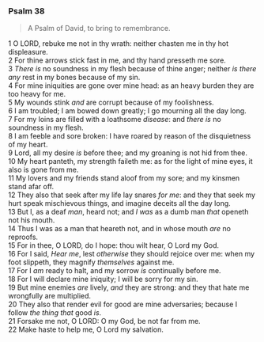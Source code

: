 ### Psalm 38

> A Psalm of David, to bring to remembrance.

1 O LORD, rebuke me not in thy wrath: neither chasten me in thy hot displeasure.  
2 For thine arrows stick fast in me, and thy hand presseth me sore.  
3 *There is* no soundness in my flesh because of thine anger; neither *is there any* rest in my bones because of my sin.  
4 For mine iniquities are gone over mine head: as an heavy burden they are too heavy for me.  
5 My wounds stink *and* are corrupt because of my foolishness.  
6 I am troubled; I am bowed down greatly; I go mourning all the day long.  
7 For my loins are filled with a loathsome *disease*: and *there is* no soundness in my flesh.  
8 I am feeble and sore broken: I have roared by reason of the disquietness of my heart.  
9 Lord, all my desire *is* before thee; and my groaning is not hid from thee.  
10 My heart panteth, my strength faileth me: as for the light of mine eyes, it also is gone from me.  
11 My lovers and my friends stand aloof from my sore; and my kinsmen stand afar off.  
12 They also that seek after my life lay snares *for me*: and they that seek my hurt speak mischievous things, and imagine deceits all the day long.  
13 But I, as a deaf *man*, heard not; and *I was* as a dumb man *that* openeth not his mouth.  
14 Thus I was as a man that heareth not, and in whose mouth *are* no reproofs.  
15 For in thee, O LORD, do I hope: thou wilt hear, O Lord my God.  
16 For I said, *Hear me*, lest *otherwise* they should rejoice over me: when my foot slippeth, they magnify *themselves* against me.  
17 For I *am* ready to halt, and my sorrow *is* continually before me.  
18 For I will declare mine iniquity; I will be sorry for my sin.  
19 But mine enemies *are* lively, *and* they are strong: and they that hate me wrongfully are multiplied.  
20 They also that render evil for good are mine adversaries; because I follow *the thing that* good *is*.  
21 Forsake me not, O LORD: O my God, be not far from me.  
22 Make haste to help me, O Lord my salvation.  
